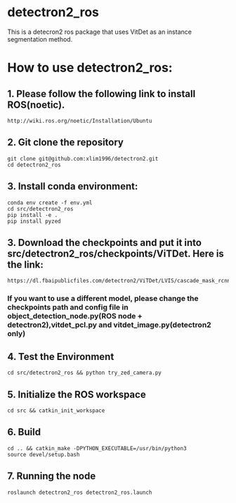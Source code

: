 # detectron2_ros
This is a detecron2 ros package that uses VitDet as an instance segmentation method.
# How to use detectron2_ros:
  ## 1. Please follow the following link to install ROS(noetic).
    http://wiki.ros.org/noetic/Installation/Ubuntu
  ## 2. Git clone the repository
    git clone git@github.com:xlim1996/detectron2.git
    cd detectron2_ros  
  ## 3. Install conda environment:
    conda env create -f env.yml
    cd src/detectron2_ros
    pip install -e .
    pip install pyzed
  ## 3. Download the checkpoints and put it into src/detectron2_ros/checkpoints/ViTDet. Here is the link:
    https://dl.fbaipublicfiles.com/detectron2/ViTDet/LVIS/cascade_mask_rcnn_vitdet_h/332552778/model_final_11bbb7.pkl
  ### If you want to use a different model, please change the checkpoints path and config file in object_detection_node.py(ROS node + detectron2),vitdet_pcl.py and vitdet_image.py(detectron2 only)
  ## 4. Test the Environment
    cd src/detectron2_ros && python try_zed_camera.py
  ## 5. Initialize the ROS workspace 
    cd src && catkin_init_workspace
  ## 6. Build
    cd .. && catkin_make -DPYTHON_EXECUTABLE=/usr/bin/python3
    source devel/setup.bash
  ## 7. Running the node
    roslaunch detectron2_ros detectron2_ros.launch
